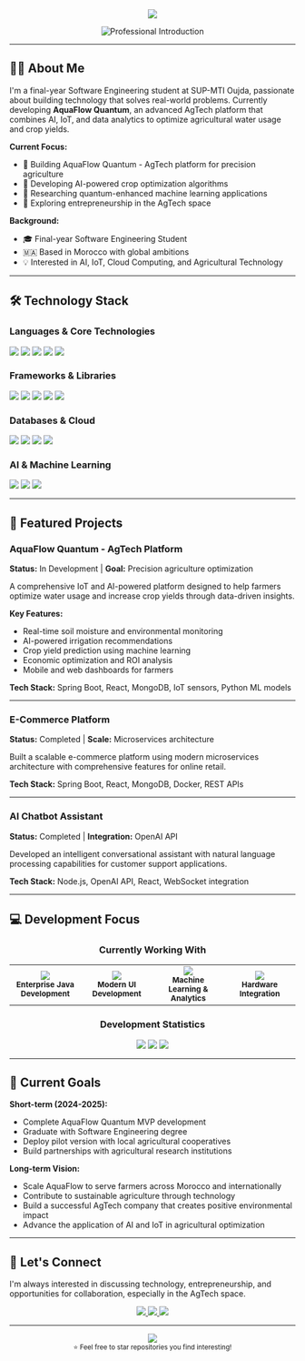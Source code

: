 <!-- Clean Professional Header -->
<div align="center">
 <img src="https://capsule-render.vercel.app/api?type=waving&color=0:2E3440,100:3B4252&height=180&section=header&text=Ilyas%20Ouerdi&fontSize=40&fontColor=ECEFF4&animation=fadeIn&fontAlignY=35&desc=Software%20Engineer%20%7C%20AgTech%20Entrepreneur&descAlignY=51&descSize=16"/>
</div>

<!-- Professional Typing Animation -->
<p align="center">
 <img src="https://readme-typing-svg.herokuapp.com?font=Source+Code+Pro&weight=400&size=22&duration=3000&pause=1000&color=88C0D0&center=true&vCenter=true&width=600&height=60&lines=Building+AquaFlow+Quantum+Platform;Software+Engineer+%7C+AI+%26+IoT+Specialist;From+Morocco+to+Global+Impact" alt="Professional Introduction"/>
</p>

---

## 👨‍💻 About Me

I'm a final-year Software Engineering student at SUP-MTI Oujda, passionate about building technology that solves real-world problems. Currently developing **AquaFlow Quantum**, an advanced AgTech platform that combines AI, IoT, and data analytics to optimize agricultural water usage and crop yields.

**Current Focus:**
- 🌱 Building AquaFlow Quantum - AgTech platform for precision agriculture
- 🤖 Developing AI-powered crop optimization algorithms  
- 🔬 Researching quantum-enhanced machine learning applications
- 🚀 Exploring entrepreneurship in the AgTech space

**Background:**
- 🎓 Final-year Software Engineering Student
- 🇲🇦 Based in Morocco with global ambitions
- 💡 Interested in AI, IoT, Cloud Computing, and Agricultural Technology

---

## 🛠️ Technology Stack

### Languages & Core Technologies
<p align="left">
 <img src="https://img.shields.io/badge/Java-ED8B00?style=for-the-badge&logo=openjdk&logoColor=white"/>
 <img src="https://img.shields.io/badge/Python-3776AB?style=for-the-badge&logo=python&logoColor=white"/>
 <img src="https://img.shields.io/badge/JavaScript-F7DF1E?style=for-the-badge&logo=javascript&logoColor=black"/>
 <img src="https://img.shields.io/badge/TypeScript-007ACC?style=for-the-badge&logo=typescript&logoColor=white"/>
 <img src="https://img.shields.io/badge/C++-00599C?style=for-the-badge&logo=c%2B%2B&logoColor=white"/>
</p>

### Frameworks & Libraries
<p align="left">
 <img src="https://img.shields.io/badge/Spring_Boot-6DB33F?style=for-the-badge&logo=spring-boot&logoColor=white"/>
 <img src="https://img.shields.io/badge/React-61DAFB?style=for-the-badge&logo=react&logoColor=black"/>
 <img src="https://img.shields.io/badge/Node.js-339933?style=for-the-badge&logo=nodedotjs&logoColor=white"/>
 <img src="https://img.shields.io/badge/Flutter-02569B?style=for-the-badge&logo=flutter&logoColor=white"/>
 <img src="https://img.shields.io/badge/Express.js-000000?style=for-the-badge&logo=express&logoColor=white"/>
</p>

### Databases & Cloud
<p align="left">
 <img src="https://img.shields.io/badge/MongoDB-4EA94B?style=for-the-badge&logo=mongodb&logoColor=white"/>
 <img src="https://img.shields.io/badge/PostgreSQL-316192?style=for-the-badge&logo=postgresql&logoColor=white"/>
 <img src="https://img.shields.io/badge/Docker-2496ED?style=for-the-badge&logo=docker&logoColor=white"/>
 <img src="https://img.shields.io/badge/AWS-232F3E?style=for-the-badge&logo=amazon-aws&logoColor=white"/>
</p>

### AI & Machine Learning
<p align="left">
 <img src="https://img.shields.io/badge/TensorFlow-FF6F00?style=for-the-badge&logo=tensorflow&logoColor=white"/>
 <img src="https://img.shields.io/badge/scikit--learn-F7931E?style=for-the-badge&logo=scikit-learn&logoColor=white"/>
 <img src="https://img.shields.io/badge/OpenAI-412991?style=for-the-badge&logo=openai&logoColor=white"/>
</p>

---

## 🚀 Featured Projects

### AquaFlow Quantum - AgTech Platform
**Status:** In Development | **Goal:** Precision agriculture optimization

A comprehensive IoT and AI-powered platform designed to help farmers optimize water usage and increase crop yields through data-driven insights.

**Key Features:**
- Real-time soil moisture and environmental monitoring
- AI-powered irrigation recommendations
- Crop yield prediction using machine learning
- Economic optimization and ROI analysis
- Mobile and web dashboards for farmers

**Tech Stack:** Spring Boot, React, MongoDB, IoT sensors, Python ML models

---

### E-Commerce Platform
**Status:** Completed | **Scale:** Microservices architecture

Built a scalable e-commerce platform using modern microservices architecture with comprehensive features for online retail.

**Tech Stack:** Spring Boot, React, MongoDB, Docker, REST APIs

---

### AI Chatbot Assistant
**Status:** Completed | **Integration:** OpenAI API

Developed an intelligent conversational assistant with natural language processing capabilities for customer support applications.

**Tech Stack:** Node.js, OpenAI API, React, WebSocket integration

---

## 💻 Development Focus

<div align="center">

### Currently Working With
<table>
<tr>
<td align="center" width="25%">
<img src="https://img.shields.io/badge/Backend-Spring_Boot-6DB33F?style=for-the-badge&logo=spring-boot&logoColor=white"/>
<br><sub><b>Enterprise Java Development</b></sub>
</td>
<td align="center" width="25%">
<img src="https://img.shields.io/badge/Frontend-React-61DAFB?style=for-the-badge&logo=react&logoColor=black"/>
<br><sub><b>Modern UI Development</b></sub>
</td>
<td align="center" width="25%">
<img src="https://img.shields.io/badge/AI/ML-Python-3776AB?style=for-the-badge&logo=python&logoColor=white"/>
<br><sub><b>Machine Learning & Analytics</b></sub>
</td>
<td align="center" width="25%">
<img src="https://img.shields.io/badge/IoT-Arduino/ESP32-00979D?style=for-the-badge&logo=arduino&logoColor=white"/>
<br><sub><b>Hardware Integration</b></sub>
</td>
</tr>
</table>

### Development Statistics
<img src="https://img.shields.io/badge/Active_Projects-3-4CAF50?style=for-the-badge"/>
<img src="https://img.shields.io/badge/Primary_Languages-Java%20%7C%20Python%20%7C%20JavaScript-2196F3?style=for-the-badge"/>
<img src="https://img.shields.io/badge/Focus_Area-AgTech%20%7C%20AI-FF9800?style=for-the-badge"/>

</div>

---

## 🎯 Current Goals

**Short-term (2024-2025):**
- Complete AquaFlow Quantum MVP development
- Graduate with Software Engineering degree
- Deploy pilot version with local agricultural cooperatives
- Build partnerships with agricultural research institutions

**Long-term Vision:**
- Scale AquaFlow to serve farmers across Morocco and internationally
- Contribute to sustainable agriculture through technology
- Build a successful AgTech company that creates positive environmental impact
- Advance the application of AI and IoT in agricultural optimization

---

## 🤝 Let's Connect

I'm always interested in discussing technology, entrepreneurship, and opportunities for collaboration, especially in the AgTech space.

<p align="center">
 <a href="https://www.linkedin.com/in/YOUR_LINKEDIN_USERNAME">
   <img src="https://img.shields.io/badge/LinkedIn-0077B5?style=for-the-badge&logo=linkedin&logoColor=white"/>
 </a>
 <a href="mailto:YOUR_EMAIL@gmail.com">
   <img src="https://img.shields.io/badge/Email-D14836?style=for-the-badge&logo=gmail&logoColor=white"/>
 </a>
 <a href="https://github.com/YOUR_GITHUB_USERNAME">
   <img src="https://img.shields.io/badge/GitHub-100000?style=for-the-badge&logo=github&logoColor=white"/>
 </a>
</p>

---

<div align="center">
 <img src="https://capsule-render.vercel.app/api?type=waving&color=0:2E3440,100:3B4252&height=120&section=footer"/>
</div>

<div align="center">
 <sub>⭐ Feel free to star repositories you find interesting!</sub>
</div>
